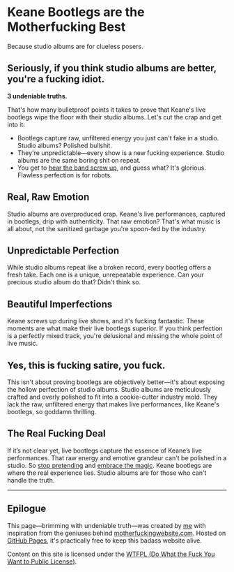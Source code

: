 # Keane Bootlegs are the Motherfucking Best

Because studio albums are for clueless posers.

## Seriously, if you think studio albums are better, you're a fucking idiot.

**3 undeniable truths.**

That's how many bulletproof points it takes to prove that Keane's live bootlegs wipe the floor with their studio albums. Let's cut the crap and get into it:

- Bootlegs capture raw, unfiltered energy you just can't fake in a studio. Studio albums? Polished bullshit.
- They're unpredictable—every show is a new fucking experience. Studio albums are the same boring shit on repeat.
- You get to [hear the band screw up](audio/HearTheBandScrewUp.mp3), and guess what? It's glorious. Flawless perfection is for robots.

## Real, Raw Emotion

Studio albums are overproduced crap. Keane's live performances, captured in bootlegs, drip with authenticity. That raw emotion? That's what music is all about, not the sanitized garbage you're spoon-fed by the industry.

## Unpredictable Perfection

While studio albums repeat like a broken record, every bootleg offers a fresh take. Each one is a unique, unrepeatable experience. Can your precious studio album do that? Didn't think so.

## Beautiful Imperfections

Keane screws up during live shows, and it's fucking fantastic. These moments are what make their live bootlegs superior. If you think perfection is a perfectly mixed track, you're delusional and missing the whole point of live music.

## Yes, this is fucking satire, you fuck.

This isn't about proving bootlegs are objectively better—it's about exposing the hollow perfection of studio albums. Studio albums are meticulously crafted and overly polished to fit into a cookie-cutter industry mold. They lack the raw, unfiltered energy that makes live performances, like Keane's bootlegs, so goddamn thrilling.

## The Real Fucking Deal

If it’s not clear yet, live bootlegs capture the essence of Keane’s live performances. That raw energy and emotive grandeur can't be polished in a studio. So [stop pretending](audio/StopPretending.mp3) and [embrace the magic](audio/EmbraceTheMagic.mp3). Keane bootlegs are where the real experience lies. Studio albums are for those who can't handle the truth.

---

## Epilogue

This page—brimming with undeniable truth—was created by [me](https://twitter.com/pieterhoutekame) with inspiration from the geniuses behind [motherfuckingwebsite.com](http://motherfuckingwebsite.com). Hosted on [GitHub Pages](https://pages.github.com/), it's practically free to keep this badass website alive.

Content on this site is licensed under the [WTFPL (Do What the Fuck You Want to Public License)](LICENSE.txt).
